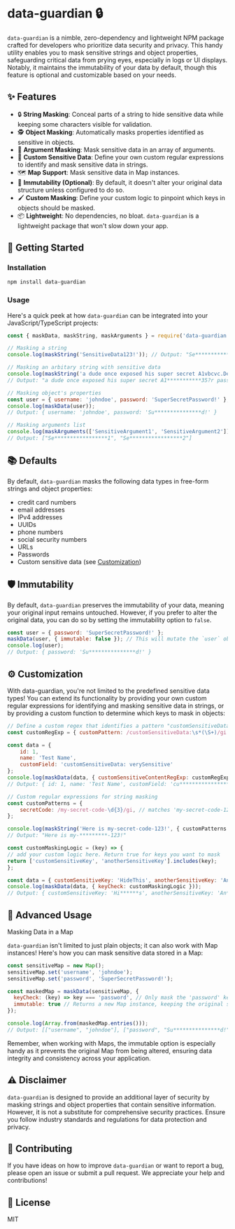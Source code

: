 # data-guardian 🔒

`data-guardian` is a nimble, zero-dependency and lightweight NPM package crafted for developers who prioritize data security and privacy. This handy utility enables you to mask sensitive strings and object properties, safeguarding critical data from prying eyes, especially in logs or UI displays. Notably, it maintains the immutability of your data by default, though this feature is optional and customizable based on your needs.

## ✨ Features

- 🔒 **String Masking**: Conceal parts of a string to hide sensitive data while keeping some characters visible for validation.
- 🕵️ **Object Masking**: Automatically masks properties identified as sensitive in objects.
- 📜 **Argument Masking**: Mask sensitive data in an array of arguments.
- 📝 **Custom Sensitive Data**: Define your own custom regular expressions to identify and mask sensitive data in strings.
- 🗺️ **Map Support**: Mask sensitive data in Map instances.
- 🔮 **Immutability (Optional)**: By default, it doesn't alter your original data structure unless configured to do so.
- 🖌️ **Custom Masking**: Define your custom logic to pinpoint which keys in objects should be masked.
- 📦 **Lightweight**: No dependencies, no bloat. `data-guardian` is a lightweight package that won't slow down your app.

## 🚀 Getting Started

### Installation

```sh
npm install data-guardian
```

### Usage

Here's a quick peek at how `data-guardian` can be integrated into your JavaScript/TypeScript projects:

```javascript
const { maskData, maskString, maskArguments } = require('data-guardian');

// Masking a string
console.log(maskString('SensitiveData123!')); // Output: "Se************123!"

// Masking an arbitary string with sensitive data
console.log(maskString('a dude once exposed his super secret A1vbcvc.De#3435?r password to the world but luckily we could help')); 
// Output: "a dude once exposed his super secret A1***********35?r password to the world but luckily we could help"

// Masking object's properties
const user = { username: 'johndoe', password: 'SuperSecretPassword!' };
console.log(maskData(user)); 
// Output: { username: 'johndoe', password: 'Su***************d!' }

// Masking arguments list
console.log(maskArguments(['SensitiveArgument1', 'SensitiveArgument2'])); 
// Output: ["Se*****************1", "Se*****************2"]
```

## 📚 Defaults
By default, `data-guardian` masks the following data types in free-form strings and object properties:
* credit card numbers
* email addresses
* IPv4 addresses
* UUIDs
* phone numbers
* social security numbers
* URLs
* Passwords
* Custom sensitive data (see [Customization](#-customization))

## 🛡️ Immutability

By default, `data-guardian` preserves the immutability of your data, meaning your original input remains untouched. However, if you prefer to alter the original data, you can do so by setting the immutability option to `false`.

```javascript
const user = { password: 'SuperSecretPassword!' };
maskData(user, { immutable: false }); // This will mutate the `user` object
console.log(user); 
// Output: { password: 'Su***************d!' }
```

## ⚙️ Customization

With data-guardian, you're not limited to the predefined sensitive data types! You can extend its functionality by providing your own custom regular expressions for identifying and masking sensitive data in strings, or by providing a custom function to determine which keys to mask in objects:

```javascript
// Define a custom regex that identifies a pattern "customSensitiveData: any-text-here"
const customRegExp = { customPattern: /customSensitiveData:\s*(\S+)/gi };

const data = {
    id: 1,
    name: 'Test Name',
    customField: 'customSensitiveData: verySensitive'
};
console.log(maskData(data, { customSensitiveContentRegExp: customRegExp })); 
// Output: { id: 1, name: 'Test Name', customField: 'cu******************************ve' }

// Custom regular expressions for string masking
const customPatterns = {
    secretCode: /my-secret-code-\d{3}/gi, // matches 'my-secret-code-123', 'my-secret-code-456', etc.
};

console.log(maskString('Here is my-secret-code-123!', { customPatterns }));
// Output: "Here is my-*********-123!"

const customMaskingLogic = (key) => {
// add your custom logic here. Return true for keys you want to mask
return ['customSensitiveKey', 'anotherSensitiveKey'].includes(key);
};

const data = { customSensitiveKey: 'HideThis', anotherSensitiveKey: 'AndThis', normalKey: 'ButNotThis' };
console.log(maskData(data, { keyCheck: customMaskingLogic })); 
// Output: { customSensitiveKey: 'Hi******s', anotherSensitiveKey: 'An******s', normalKey: 'ButNotThis' }
```

## 🌟 Advanced Usage
Masking Data in a Map

`data-guardian` isn't limited to just plain objects; it can also work with Map instances! Here's how you can mask sensitive data stored in a Map:

```javascript
const sensitiveMap = new Map();
sensitiveMap.set('username', 'johndoe');
sensitiveMap.set('password', 'SuperSecretPassword!');

const maskedMap = maskData(sensitiveMap, {
  keyCheck: (key) => key === 'password', // Only mask the 'password' key
  immutable: true // Returns a new Map instance, keeping the original sensitiveMap unchanged
});

console.log(Array.from(maskedMap.entries()));
// Output: [["username", "johndoe"], ["password", "Su***************d!"]]
```

Remember, when working with Maps, the immutable option is especially handy as it prevents the original Map from being altered, ensuring data integrity and consistency across your application.

## ⚠️ Disclaimer

`data-guardian` is designed to provide an additional layer of security by masking strings and object properties that contain sensitive information. However, it is not a substitute for comprehensive security practices. Ensure you follow industry standards and regulations for data protection and privacy.

## 🎈 Contributing

If you have ideas on how to improve `data-guardian` or want to report a bug, please open an issue or submit a pull request. We appreciate your help and contributions!

## 📜 License

MIT

